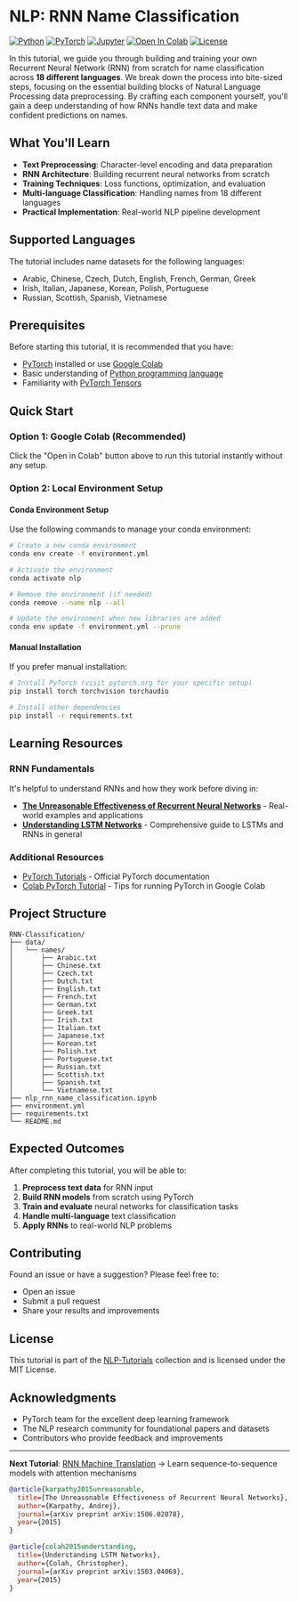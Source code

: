 # NLP: RNN Name Classification

[![Python](https://img.shields.io/badge/Python-3.8+-blue.svg)](https://www.python.org/downloads/)
[![PyTorch](https://img.shields.io/badge/PyTorch-1.9+-red.svg)](https://pytorch.org/)
[![Jupyter](https://img.shields.io/badge/Jupyter-Notebook-orange.svg)](https://jupyter.org/)
[![Open In Colab](https://colab.research.google.com/assets/colab-badge.svg)](https://colab.research.google.com/github/darinz/NLP-Tutorials/blob/main/RNN-Classification/nlp_rnn_name_classification.ipynb)
[![License](https://img.shields.io/badge/License-MIT-green.svg)](../LICENSE)

In this tutorial, we guide you through building and training your own Recurrent Neural Network (RNN) from scratch for name classification across **18 different languages**. We break down the process into bite-sized steps, focusing on the essential building blocks of Natural Language Processing data preprocessing. By crafting each component yourself, you'll gain a deep understanding of how RNNs handle text data and make confident predictions on names.

## What You'll Learn

- **Text Preprocessing**: Character-level encoding and data preparation
- **RNN Architecture**: Building recurrent neural networks from scratch
- **Training Techniques**: Loss functions, optimization, and evaluation
- **Multi-language Classification**: Handling names from 18 different languages
- **Practical Implementation**: Real-world NLP pipeline development

## Supported Languages

The tutorial includes name datasets for the following languages:
- Arabic, Chinese, Czech, Dutch, English, French, German, Greek
- Irish, Italian, Japanese, Korean, Polish, Portuguese
- Russian, Scottish, Spanish, Vietnamese

## Prerequisites

Before starting this tutorial, it is recommended that you have:

- [PyTorch](https://pytorch.org/) installed or use [Google Colab](https://colab.research.google.com/?utm_source=scs-index)
- Basic understanding of [Python programming language](https://www.python.org/doc/)
- Familiarity with [PyTorch Tensors](https://pytorch.org/tutorials/beginner/basics/tensorqs_tutorial.html)

## Quick Start

### Option 1: Google Colab (Recommended)
Click the "Open in Colab" button above to run this tutorial instantly without any setup.

### Option 2: Local Environment Setup

#### Conda Environment Setup

Use the following commands to manage your conda environment:

```bash
# Create a new conda environment
conda env create -f environment.yml

# Activate the environment
conda activate nlp

# Remove the environment (if needed)
conda remove --name nlp --all

# Update the environment when new libraries are added
conda env update -f environment.yml --prune
```

#### Manual Installation

If you prefer manual installation:

```bash
# Install PyTorch (visit pytorch.org for your specific setup)
pip install torch torchvision torchaudio

# Install other dependencies
pip install -r requirements.txt
```

## Learning Resources

### RNN Fundamentals

It's helpful to understand RNNs and how they work before diving in:

- **[The Unreasonable Effectiveness of Recurrent Neural Networks](https://karpathy.github.io/2015/05/21/rnn-effectiveness/)** - Real-world examples and applications
- **[Understanding LSTM Networks](https://colah.github.io/posts/2015-08-Understanding-LSTMs/)** - Comprehensive guide to LSTMs and RNNs in general

### Additional Resources

- [PyTorch Tutorials](https://pytorch.org/tutorials/) - Official PyTorch documentation
- [Colab PyTorch Tutorial](https://pytorch.org/tutorials/beginner/colab) - Tips for running PyTorch in Google Colab

## Project Structure

```
RNN-Classification/
├── data/
│   └── names/
│       ├── Arabic.txt
│       ├── Chinese.txt
│       ├── Czech.txt
│       ├── Dutch.txt
│       ├── English.txt
│       ├── French.txt
│       ├── German.txt
│       ├── Greek.txt
│       ├── Irish.txt
│       ├── Italian.txt
│       ├── Japanese.txt
│       ├── Korean.txt
│       ├── Polish.txt
│       ├── Portuguese.txt
│       ├── Russian.txt
│       ├── Scottish.txt
│       ├── Spanish.txt
│       └── Vietnamese.txt
├── nlp_rnn_name_classification.ipynb
├── environment.yml
├── requirements.txt
└── README.md
```

## Expected Outcomes

After completing this tutorial, you will be able to:

1. **Preprocess text data** for RNN input
2. **Build RNN models** from scratch using PyTorch
3. **Train and evaluate** neural networks for classification tasks
4. **Handle multi-language** text classification
5. **Apply RNNs** to real-world NLP problems

## Contributing

Found an issue or have a suggestion? Please feel free to:
- Open an issue
- Submit a pull request
- Share your results and improvements

## License

This tutorial is part of the [NLP-Tutorials](../README.md) collection and is licensed under the MIT License.

## Acknowledgments

- PyTorch team for the excellent deep learning framework
- The NLP research community for foundational papers and datasets
- Contributors who provide feedback and improvements

---

**Next Tutorial**: [RNN Machine Translation](../RNN-Translation/README.md) → Learn sequence-to-sequence models with attention mechanisms

```bibtex
@article{karpathy2015unreasonable,
  title={The Unreasonable Effectiveness of Recurrent Neural Networks},
  author={Karpathy, Andrej},
  journal={arXiv preprint arXiv:1506.02078},
  year={2015}
}

@article{colah2015understanding,
  title={Understanding LSTM Networks},
  author={Colah, Christopher},
  journal={arXiv preprint arXiv:1503.04069},
  year={2015}
}
```
